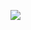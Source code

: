 <!--
id: 5412399798
link: http://jreed91.tumblr.com/post/5412399798/haylst0rm
slug: haylst0rm
date: Wed May 11 2011 22:52:49 GMT-0500 (CDT)
publish: 2011-05-011
tags: 
title: haylst0rm:
-->


![](http://24.media.tumblr.com/tumblr_lks779X4nE1qjh5hko1_1280.jpg)

